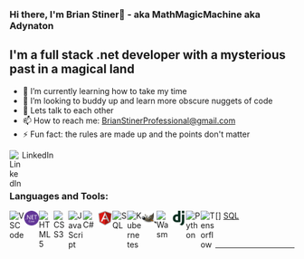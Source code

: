 ### Hi there, I'm Brian Stiner👋 - aka MathMagicMachine aka Adynaton

## I'm a full stack .net developer with a mysterious past in a magical land

- 🌱 I’m currently learning how to take my time
- 👯 I’m looking to buddy up and learn more obscure nuggets of code
- 💬 Lets talk to each other
- 📫 How to reach me: BrianStinerProfessional@gmail.com
- ⚡ Fun fact: the rules are made up and the points don't matter

LinkedIn 
[<img align="left" alt="LinkedIn" width="22px" src="https://upload.wikimedia.org/wikipedia/commons/c/c9/Linkedin.svg" />][linkedin]

<br />

### Languages and Tools:

[<img align="left" alt="VSCode" width="26px" src="https://upload.wikimedia.org/wikipedia/commons/9/9a/Visual_Studio_Code_1.35_icon.svg" />][VSCode]
[<img align="left" alt="DotNet" width="26px" src="https://github.com/devicons/devicon/blob/master/icons/dotnetcore/dotnetcore-original.svg" />][.NET Core]
[<img align="left" alt="HTML5" width="26px" src="https://upload.wikimedia.org/wikipedia/commons/6/61/HTML5_logo_and_wordmark.svg" />][HTML5]
[<img align="left" alt="CSS3" width="26px" src="https://upload.wikimedia.org/wikipedia/commons/d/d5/CSS3_logo_and_wordmark.svg" />][CSS3]
[<img align="left" alt="JavaScript" width="26px" src="https://upload.wikimedia.org/wikipedia/commons/9/99/Unofficial_JavaScript_logo_2.svg" />][JavaScript]
[<img align="left" alt="C#" width="26px" src="https://raw.githubusercontent.com/jmnote/z-icons/master/svg/csharp.svg" />][C#]
[<img align="left" alt="Angular" width="26px" src="https://github.com/devicons/devicon/blob/master/icons/angularjs/angularjs-original.svg" />][Angular]
[<img align="left" alt="SQL" width="26px" src="https://upload.wikimedia.org/wikipedia/commons/2/29/Postgresql_elephant.svg" />] [SQL]
[<img align="left" alt="Kubernetes" width="26px" src="https://raw.githubusercontent.com/jmnote/z-icons/master/svg/kubernetes.svg" />][Kubernetes]
[<img align="left" alt="Gimp" width="26px" src="https://github.com/devicons/devicon/blob/master/icons/gimp/gimp-original.svg" />][Gimp]
[<img align="left" alt="Wasm" width="26px" src="https://upload.wikimedia.org/wikipedia/commons/1/1f/WebAssembly_Logo.svg" />][WebAssembly]
[<img align="left" alt="Django" width="26px" src="https://github.com/devicons/devicon/blob/master/icons/django/django-plain.svg" />][Django]
[<img align="left" alt="Python" width="26px" src="https://upload.wikimedia.org/wikipedia/commons/0/0a/Python.svg" />][Python]
[<img align="left" alt="Tensorflow" width="26px" src="https://upload.wikimedia.org/wikipedia/commons/2/2d/Tensorflow_logo.svg" />][Tensorflow]
<br />
<br />
<br />

---
[linkedin]: https://www.linkedin.com/in/mathmagicmachine/
[VSCode]: https://code.visualstudio.com/
[.NET Core]: https://dot.net/
[HTML5]: https://www.w3.org/TR/html5/
[CSS3]: https://www.w3.org/Style/CSS/
[JavaScript]: https://www.javascript.com/
[C#]: https://docs.microsoft.com/en-us/dotnet/csharp/
[Angular]: https://angular.io/
[SQL]: https://www.postgresql.org/
[Kubernetes]: https://kubernetes.io/
[Gimp]: https://www.gimp.org/
[WebAssembly]: https://en.wikipedia.org/wiki/WebAssembly
[Django]: https://www.djangoproject.com/
[Python]: https://www.python.org/
[Tensorflow]: https://www.tensorflow.org/

